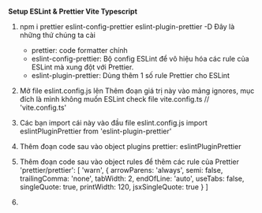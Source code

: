 **Setup ESLint & Prettier Vite Typescript**

1. npm i prettier eslint-config-prettier eslint-plugin-prettier -D
   Đây là những thứ chúng ta cài

   - prettier: code formatter chính
   - eslint-config-prettier: Bộ config ESLint để vô hiệu hóa các rule của ESLint mà xung đột với Prettier.
   - eslint-plugin-prettier: Dùng thêm 1 số rule Prettier cho ESLint

2. Mở file eslint.config.js lên
   Thêm đoạn giá trị này vào mảng ignores, mục đích là mình không muốn ESLint check file vite.config.ts
   // 'vite.config.ts'
3. Các bạn import cái này vào đầu file eslint.config.js
   import eslintPluginPrettier from 'eslint-plugin-prettier'
4. Thêm đoạn code sau vào object plugins
   prettier: eslintPluginPrettier
5. Thêm đoạn code sau vào object rules để thêm các rule của Prettier
   'prettier/prettier': [
   'warn',
   {
   arrowParens: 'always',
   semi: false,
   trailingComma: 'none',
   tabWidth: 2,
   endOfLine: 'auto',
   useTabs: false,
   singleQuote: true,
   printWidth: 120,
   jsxSingleQuote: true
   }
   ]
6.

